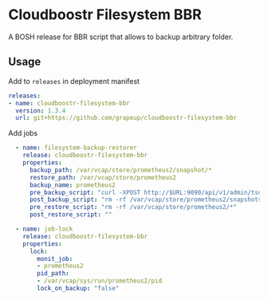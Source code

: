 # Cloudboostr Filesystem BBR

A BOSH release for BBR script that allows to backup arbitrary folder.

## Usage

Add to `releases` in deployment manifest
```YAML
releases:
- name: cloudboostr-filesystem-bbr
  version: 1.3.4
  url: git+https://github.com/grapeup/cloudboostr-filesystem-bbr
```

Add jobs
```YAML
  - name: filesystem-backup-restorer
    release: cloudboostr-filesystem-bbr
    properties:
      backup_path: /var/vcap/store/prometheus2/snapshot/*
      restore_path: /var/vcap/store/prometheus2
      backup_name: prometheus2
      pre_backup_script: "curl -XPOST http://$URL:9090/api/v1/admin/tsdb/snapshot?skip_head=true"
      post_backup_script: "rm -rf /var/vcap/store/prometheus2/snapshots/*"
      pre_restore_script: "rm -rf /var/vcap/store/prometheus2/*"
      post_restore_script: ""

  - name: job-lock
    release: cloudboostr-filesystem-bbr
    properties:
      lock:
        monit_job:
        - prometheus2
        pid_path:
        - /var/vcap/sys/run/prometheus2/pid
        lock_on_backup: "false"
```


